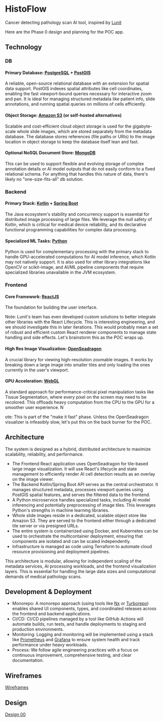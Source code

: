 # HistoFlow
Cancer detecting pathology scan AI tool, inspired by [Lunit](https://lunit.io/)

Here are the Phase 0 design and planning for the POC app.

## Technology

### DB

#### Primary Database: [PostgreSQL]() + [PostGIS]()
A reliable, open-source relational database with an extension for spatial data support. PostGIS indexes spatial attributes like cell coordinates, enabling the fast viewport-bound queries necessary for interactive zoom and pan. It is ideal for managing structured metadata like patient info, slide annotations, and running spatial queries on millions of cells efficiently.

#### Object Storage: [Amazon S3]() (or self-hosted alternatives)
Scalable and cost-efficient cloud object storage is used for the gigabyte-scale whole slide images, which are stored separately from the metadata database. The database stores references (file paths or URIs) to the image location in object storage to keep the database itself lean and fast.

#### Optional NoSQL Document Store: [MongoDB]()
This can be used to support flexible and evolving storage of complex annotation details or AI model outputs that do not easily conform to a fixed relational schema. For anything that handles this nature of data, there's likely no "one-size-fits-all" db solution.

### Backend
#### Primary Stack: [Kotlin](https://kotlinlang.org/) + [Spring Boot](https://spring.io/projects/spring-boot)

The Java ecosystem's stability and concurrency support is essential for distributed image processing of large files. We leverage the null safety of Kotlin, which is critical for medical device reliability, and its declarative functional programming capabilities for complex data processing.

#### Specialized ML Tasks: [Python](https://www.python.org/)
Python is used for complementary processing with the primary stack to handle GPU-accelerated computations for AI model inference, which Kotlin may not natively support. It is also used for other library integrations like OpenCV or scikit-image, and AI/ML pipeline components that require specialized libraries unavailable in the JVM ecosystem.

### Frontend

#### Core Framework: [ReactJS](https://react.dev/)	
The foundation for building the user interface. 

Note: Lunit's team has even developed custom solutions to better integrate other libraries with the React Lifecycle. This is interesting engineering, and we should investigate this in later iterations. This would probably mean a set of robust and efficient custom React renderer components to manage state handling and side effects. Let's brainstorm this as the POC wraps up.

#### High Res Image Visualization: [OpenSeadragon](https://openseadragon.github.io/)
A crucial library for viewing high-resolution zoomable images. It works by breaking down a large image into smaller tiles and only loading the ones currently in the user's viewport.

#### GPU Acceleration: [WebGL](https://www.khronos.org/webgl/)
A standard approach for performance-critical pixel manipulation tasks like Tissue Segmentation, where every pixel on the screen may need to be recolored. This offloads heavy computation from the CPU to the GPU for a smoother user experience. N

ote: This is part of the "make it fast" phase. Unless the OpenSeadragon visualizer is infeasibly slow, let's put this on the back burner for the POC.

## Architecture

The system is designed as a hybrid, distributed architecture to maximize scalability, reliability, and performance.

- The Frontend React application uses OpenSeadragon for tile-based large image visualization. It will use React's lifecycle and state management to efficiently render AI cell detection results as an overlay on the image viewer.
- The Backend Kotlin/Spring Boot API serves as the central orchestrator. It manages structured metadata, processes viewport queries using PostGIS spatial features, and serves the filtered data to the frontend.
- A Python microservice handles specialized tasks, including AI model inferencing and potentially preprocessing of image tiles. This leverages Python's strengths in machine learning libraries.
- Whole slide images reside in a dedicated, scalable object store like Amazon S3. They are served to the frontend either through a dedicated tile server or via presigned URLs.
- The entire system is containerized using Docker, and Kubernetes can be used to orchestrate the multicontainer deployment, ensuring that components are isolated and can be scaled independently.
- Infrastructure is managed as code using Terraform to automate cloud resource provisioning and deployment pipelines.

This architecture is modular, allowing for independent scaling of the metadata services, AI processing workloads, and the frontend visualization layers. This is essential for handling the large data sizes and computational demands of medical pathology scans.

## Development & Deployment

- Monorepo: A monorepo approach (using tools like [Nx]() or [Turborepo]()) enables shared UI components, types, and coordinated releases across the frontend and backend applications.
- CI/CD: CI/CD pipelines managed by a tool like GitHub Actions will automate builds, run tests, and handle deployments to staging and production environments.
- Monitoring: Logging and monitoring will be implemented using a stack like [Prometheus]() and [Grafana]() to ensure system health and track performance under heavy workloads.
- Process: We follow agile engineering practices with a focus on continuous improvement, comprehensive testing, and clear documentation.

## Wireframes

[Wireframes]()

## Design

[Design 00]()
